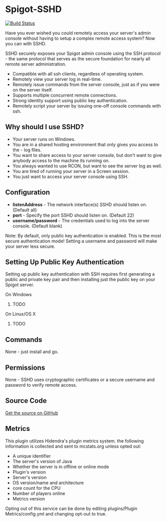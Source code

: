 Spigot-SSHD
===========

[![Build Status](https://travis-ci.org/Justasic/Spigot-SSHD.svg?branch=master)](https://travis-ci.org/Justasic/Spigot-SSHD)

Have you ever wished you could remotely access your server's admin console without having to setup a complex remote access system? Now you can with SSHD.

SSHD securely exposes your Spigot admin console using the SSH protocol - the same protocol that serves as the secure foundation for nearly all remote server administration.

- Compatible with all ssh clients, regardless of operating system.
- Remotely view your server log in real-time.
- Remotely issue commands from the server console, just as if you were on the server itself.
- Supports multiple concurrent remote connections.
- Strong identity support using public key authentication.
- Remotely script your server by issuing one-off console commands with ssh.

## Why should I use SSHD?

- Your server runs on Windows.
- You are in a shared hosting environment that only gives you access to the - log files.
- You want to share access to your server console, but don't want to give anybody access to the machine its running on.
- You always wanted to use RCON, but want to see the server log as well.
- You are tired of running your server in a Screen session.
- You just want to access your server console using SSH.

## Configuration 

- **listenAddress** - The network interface(s) SSHD should listen on. (Default all)
- **port** - Specify the port SSHD should listen on. (Default 22)
- **username/password** - The credentials used to log into the server console. (Default blank)

Note: By default, only public key authentication is enabled. This is the most secure authentication mode! Setting a username and password will make your server less secure.

## Setting Up Public Key Authentication

Setting up public key authentication with SSH requires first generating a public and private key pair and then installing just the public key on your Spigot server.

On Windows

1. TODO

On Linux/OS X

1. TODO

## Commands
None - just install and go.

## Permissions

None - SSHD uses cryptographic certificates or a secure username and password to verify remote access.

## Source Code
[Get the source on GitHub](https://github.com/Justasic/Spigot-SSHD "Source Code")

## Metrics

This plugin utilizes Hidendra's plugin metrics system. the following information is collected and sent to mcstats.org unless opted out:

- A unique identifier
- The server's version of Java
- Whether the server is in offline or online mode
- Plugin's version
- Server's version
- OS version/name and architecture
- core count for the CPU
- Number of players online
- Metrics version

Opting out of this service can be done by editing plugins/Plugin Metrics/config.yml and changing opt-out to true.

